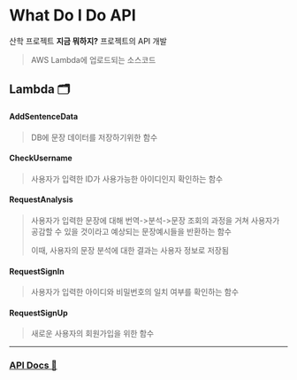 # What Do I Do API

산학 프로젝트 **지금 뭐하지?** 프로젝트의 API 개발
> AWS Lambda에 업로드되는 소스코드

## Lambda 🗂

#### AddSentenceData
> DB에 문장 데이터를 저장하기위한 함수
> 
#### CheckUsername
> 사용자가 입력한 ID가 사용가능한 아이디인지 확인하는 함수
> 
#### RequestAnalysis
> 사용자가 입력한 문장에 대해 번역->분석->문장 조회의 과정을 거쳐 사용자가 공감할 수 있을 것이라고 예상되는 문장예시들을 반환하는 함수
> 
> 이때, 사용자의 문장 분석에 대한 결과는 사용자 정보로 저장됨
> 
#### RequestSignIn
> 사용자가 입력한 아이디와 비밀번호의 일치 여부를 확인하는 함수
> 
#### RequestSignUp
> 새로운 사용자의 회원가입을 위한 함수
> 

<hr />

### [API Docs 📑](https://documenter.getpostman.com/view/12312893/TzCQbRzB) 
